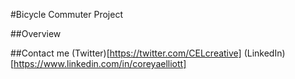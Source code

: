 #Bicycle Commuter Project

##Overview

##Contact me
(Twitter)[https://twitter.com/CELcreative]
(LinkedIn)[https://www.linkedin.com/in/coreyaelliott]